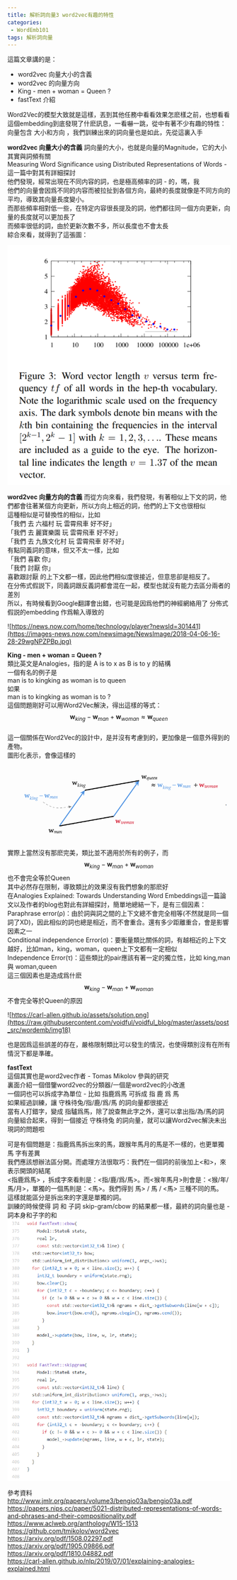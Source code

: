```yaml
---                            
title: 解析詞向量3 word2vec有趣的特性                            
categories:                            
 - WordEmb101                            
tags: 解析詞向量                            
---                            
```

                  
這篇文章講的是：          
- word2vec 向量大小的含義          
- word2vec 的向量方向          
- King - men + woman = Queen ?    
- fastText 介紹          

Word2Vec的模型大致就是這樣，丟到其他任務中看看效果怎麽樣之前，也想看看這個embedding到底發現了什麽訊息，一看嚇一跳，從中有著不少有趣的特性：    
向量包含 大小和方向 ，我們訓練出來的詞向量也是如此，先從這裏入手    

**word2vec 向量大小的含義**
詞向量的大小，也就是向量的Magnitude，它的大小其實與詞頻有關    
Measuring Word Significance using Distributed Representations of Words - 這一篇中對其有詳細探討    
他們發現，經常出現在不同内容的詞，也是極高頻率的詞 - 的，嗎，我    
他們的向量會因爲不同的内容而被拉扯到各個方向，最終的長度就像是不同方向的平均，導致其向量長度變小。    
而那些頻率相對低一些，在特定内容很長提及的詞，他們都往同一個方向更新，向量的長度就可以更加長了    
而頻率很低的詞，由於更新次數不多，所以長度也不會太長    
綜合來看，就得到了這張圖：    
    
![](https://raw.githubusercontent.com/voidful/voidful_blog/master/assets/post_src/wordemb/img16)    
    
**word2vec 向量方向的含義**
而從方向來看，我們發現，有著相似上下文的詞，他們都會往著某個方向更新，所以方向上相近的詞，他們的上下文也很相似    
這種相似是可替換性的相似，比如    
「我們 去 六福村 玩 雲霄飛車 好不好」    
「我們 去 麗寶樂園 玩 雲霄飛車 好不好」    
「我們 去 九族文化村 玩 雲霄飛車 好不好」    
有點同義詞的意味，但又不太一樣，比如    
「我們 喜歡 你」    
「我們 討厭 你」    
喜歡跟討厭 的上下文都一樣，因此他們相似度很接近，但意思卻是相反了。    
在分佈式假説下，同義詞跟反義詞都會混在一起，模型也就沒有能力去區分兩者的差別    
所以，有時候看到Google翻譯會出錯，也可能是因爲他們的神經網絡用了 分佈式假説的embedding 作爲輸入導致的    
    
![https://news.now.com/home/technology/player?newsId=301441](https://images-news.now.com/newsimage/NewsImage/2018-04-06-16-28-29wgNPZPBp.jpg)    
    
    
**King - men + woman = Queen ?**    
類比英文是Analogies，指的是 A is to x as B is to y 的結構    
一個有名的例子是    
man is to kingking as woman is to queen    
如果    
man is to kingking as woman is to ?    
這個問題剛好可以用Word2Vec解決，得出這樣的等式：    
$$\mathbf{w}_{king} - \mathbf{w}_{man} + \mathbf{w}_{woman} \approx \mathbf{w}_{queen}$$    
這一個關係在Word2Vec的設計中，是并沒有考慮到的，更加像是一個意外得到的產物。    
圖形化表示，會像這樣的    
    
![](https://raw.githubusercontent.com/voidful/voidful_blog/master/assets/post_src/wordemb/img17)    
    

實際上當然沒有那麽完美，類比並不適用於所有的例子，而$$\mathbf{w}_{king} - \mathbf{w}_{man} + \mathbf{w}_{woman}$$也不會完全等於Queen    
其中必然存在限制，導致類比的效果沒有我們想象的那麽好    
在Analogies Explained: Towards Understanding Word Embeddings這一篇論文以及作者的blog也對此有詳細探討，簡單地總結一下，是有三個因素：    
Paraphrase error(ρ)：由於詞與詞之間的上下文總不會完全相等(不然就是同一個詞了XD)，因此相似的詞也總是相近，而不會重合。還有多少距離重合，會是影響因素之一    
Conditional independence Error(σ)：要衡量類比關係的詞，有越相近的上下文越好，比如man，king，woman，queen上下文都有一定相似    
Independence Error(τ)：這些類比的pair應該有著一定的獨立性，比如 king,man 與 woman,queen    
這三個因素也是造成爲什麽$$\mathbf{w}_{king} - \mathbf{w}_{man} + \mathbf{w}_{woman}$$不會完全等於Queen的原因    
    
![https://carl-allen.github.io/assets/solution.png](https://raw.githubusercontent.com/voidful/voidful_blog/master/assets/post_src/wordemb/img18)    
    

也是因爲這些誤差的存在，嚴格限制類比可以發生的情況，也使得類別沒有在所有情況下都是準確。    

**fastText**    
這個其實也是word2vec作者 - Tomas Mikolov 參與的研究    
裏面介紹一個借鑒word2vec的分類器/一個是word2vec的小改進    
一個詞也可以拆成字為單位 - 比如 指鹿爲馬 可拆成 指 鹿 爲 馬    
如果經過訓練，讓 守株待兔/指/鹿/爲/馬 的詞向量都很接近    
當有人打錯字，變成 指驢爲馬，除了說查無此字之外，還可以拿出指/為/馬的詞向量組合起來，得到一個接近 守株待兔 的詞向量，就可以讓Word2vec解決未出現詞的問題啦    

可是有個問題是：指鹿爲馬拆出來的馬，跟猴年馬月的馬是不一樣的，也更單獨 馬 字有差異      
我們應該想辦法區分開。而處理方法很取巧：我們在一個詞的前後加上\<和\>，來表示開頭的結尾        
\<指鹿爲馬\> ，拆成字來看則是：\<指/鹿/爲/馬\>。而\<猴年馬月\>則會是：\<猴/年/馬/月\>，單獨的一個馬則是：\<馬\>。我們得到 馬\> / 馬 / \<馬\> 三種不同的馬。   
這樣就能區分是拆出來的字還是單獨的詞。   
訓練的時候使得 詞 和 子詞 skip-gram/cbow 的結果都一樣，最終的詞向量也是 - 詞本身和子字的和    
![](https://raw.githubusercontent.com/voidful/voidful_blog/master/assets/post_src/wordemb/img19) 
    
    
參考資料      
http://www.jmlr.org/papers/volume3/bengio03a/bengio03a.pdf    
https://papers.nips.cc/paper/5021-distributed-representations-of-words-and-phrases-and-their-compositionality.pdf        
https://www.aclweb.org/anthology/W15-1513        
https://github.com/tmikolov/word2vec       
https://arxiv.org/pdf/1508.02297.pdf    
https://arxiv.org/pdf/1905.09866.pdf    
https://arxiv.org/pdf/1810.04882.pdf    
https://carl-allen.github.io/nlp/2019/07/01/explaining-analogies-explained.html       
